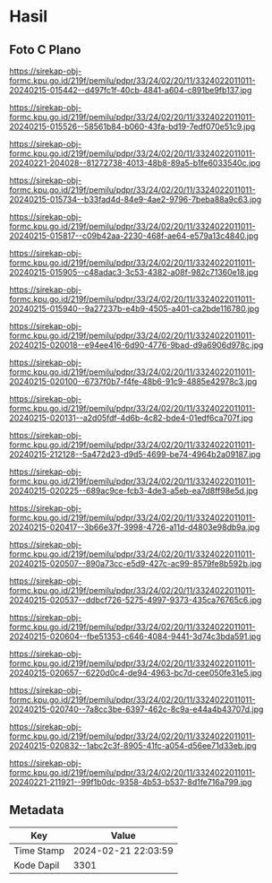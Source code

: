 # Hasil

## Foto C Plano

https://sirekap-obj-formc.kpu.go.id/219f/pemilu/pdpr/33/24/02/20/11/3324022011011-20240215-015442--d497fc1f-40cb-4841-a604-c891be9fb137.jpg

https://sirekap-obj-formc.kpu.go.id/219f/pemilu/pdpr/33/24/02/20/11/3324022011011-20240215-015526--58561b84-b060-43fa-bd19-7edf070e51c9.jpg

https://sirekap-obj-formc.kpu.go.id/219f/pemilu/pdpr/33/24/02/20/11/3324022011011-20240221-204028--81272738-4013-48b8-89a5-b1fe6033540c.jpg

https://sirekap-obj-formc.kpu.go.id/219f/pemilu/pdpr/33/24/02/20/11/3324022011011-20240215-015734--b33fad4d-84e9-4ae2-9796-7beba88a9c63.jpg

https://sirekap-obj-formc.kpu.go.id/219f/pemilu/pdpr/33/24/02/20/11/3324022011011-20240215-015817--c09b42aa-2230-468f-ae64-e579a13c4840.jpg

https://sirekap-obj-formc.kpu.go.id/219f/pemilu/pdpr/33/24/02/20/11/3324022011011-20240215-015905--c48adac3-3c53-4382-a08f-982c71360e18.jpg

https://sirekap-obj-formc.kpu.go.id/219f/pemilu/pdpr/33/24/02/20/11/3324022011011-20240215-015940--9a27237b-e4b9-4505-a401-ca2bde116780.jpg

https://sirekap-obj-formc.kpu.go.id/219f/pemilu/pdpr/33/24/02/20/11/3324022011011-20240215-020018--e94ee416-6d90-4776-9bad-d9a6906d978c.jpg

https://sirekap-obj-formc.kpu.go.id/219f/pemilu/pdpr/33/24/02/20/11/3324022011011-20240215-020100--6737f0b7-f4fe-48b6-91c9-4885e42978c3.jpg

https://sirekap-obj-formc.kpu.go.id/219f/pemilu/pdpr/33/24/02/20/11/3324022011011-20240215-020131--a2d05fdf-4d6b-4c82-bde4-01edf6ca707f.jpg

https://sirekap-obj-formc.kpu.go.id/219f/pemilu/pdpr/33/24/02/20/11/3324022011011-20240215-212128--5a472d23-d9d5-4699-be74-4964b2a09187.jpg

https://sirekap-obj-formc.kpu.go.id/219f/pemilu/pdpr/33/24/02/20/11/3324022011011-20240215-020225--689ac9ce-fcb3-4de3-a5eb-ea7d8ff98e5d.jpg

https://sirekap-obj-formc.kpu.go.id/219f/pemilu/pdpr/33/24/02/20/11/3324022011011-20240215-020417--3b66e37f-3998-4726-a11d-d4803e98db9a.jpg

https://sirekap-obj-formc.kpu.go.id/219f/pemilu/pdpr/33/24/02/20/11/3324022011011-20240215-020507--890a73cc-e5d9-427c-ac99-8579fe8b592b.jpg

https://sirekap-obj-formc.kpu.go.id/219f/pemilu/pdpr/33/24/02/20/11/3324022011011-20240215-020537--ddbcf726-5275-4997-9373-435ca76765c6.jpg

https://sirekap-obj-formc.kpu.go.id/219f/pemilu/pdpr/33/24/02/20/11/3324022011011-20240215-020604--fbe51353-c646-4084-9441-3d74c3bda591.jpg

https://sirekap-obj-formc.kpu.go.id/219f/pemilu/pdpr/33/24/02/20/11/3324022011011-20240215-020657--6220d0c4-de94-4963-bc7d-cee050fe31e5.jpg

https://sirekap-obj-formc.kpu.go.id/219f/pemilu/pdpr/33/24/02/20/11/3324022011011-20240215-020740--7a8cc3be-6397-462c-8c9a-e44a4b43707d.jpg

https://sirekap-obj-formc.kpu.go.id/219f/pemilu/pdpr/33/24/02/20/11/3324022011011-20240215-020832--1abc2c3f-8905-41fc-a054-d56ee71d33eb.jpg

https://sirekap-obj-formc.kpu.go.id/219f/pemilu/pdpr/33/24/02/20/11/3324022011011-20240221-211921--99f1b0dc-9358-4b53-b537-8d1fe716a799.jpg


## Metadata

| Key        | Value               |
| ---------- | ------------------- |
| Time Stamp | 2024-02-21 22:03:59 |
| Kode Dapil | 3301                |



